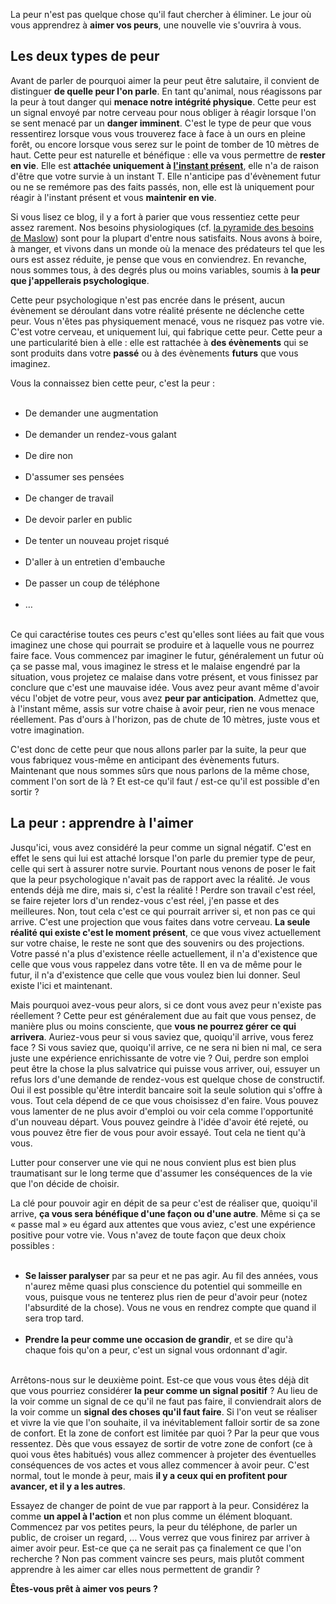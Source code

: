 <!-- 
.. title: Aimer ses peurs
.. slug: aimer-ses-peurs
.. date: 2013-04-09 12:31:23+02:00
.. tags: Développement personnel, Réflexion
.. category: 
.. link: 
.. description: 
.. type: text
-->

<p><p>La peur n'est pas quelque chose qu'il faut chercher à éliminer. Le jour où vous apprendrez à <strong>aimer vos peurs</strong>, une nouvelle vie s'ouvrira à vous.</p></p>

<p><h2>Les deux types de peur</h2></p>

<p><p>Avant de parler de pourquoi aimer la peur peut être salutaire, il convient de distinguer <strong>de quelle peur l'on parle</strong>. En tant qu'animal, nous réagissons par la peur à tout danger qui <strong>menace notre intégrité physique</strong>. Cette peur est un signal envoyé par notre cerveau pour nous obliger à réagir lorsque l'on se sent menacé par un <strong>danger imminent</strong>. C'est le type de peur que vous ressentirez lorsque vous vous trouverez face à face à un ours en pleine forêt, ou encore lorsque vous serez sur le point de tomber de 10 mètres de haut. Cette peur est naturelle et bénéfique : elle va vous permettre de <strong>rester en vie</strong>. Elle est <strong>attachée uniquement à <a href="/le-pouvoir-du-moment-present/">l'instant présent</a></strong>, elle n'a de raison d'être que votre survie à un instant T. Elle n'anticipe pas d'évènement futur ou ne se remémore pas des faits passés, non, elle est là uniquement pour réagir à l'instant présent et vous <strong>maintenir en vie</strong>.</p></p>

<p><p>Si vous lisez ce blog, il y a fort à parier que vous ressentiez cette peur assez rarement. Nos besoins physiologiques (cf. <a href="http://fr.wikipedia.org/wiki/Pyramide_des_besoins_de_Maslow">la pyramide des besoins de Maslow</a>) sont pour la plupart d'entre nous satisfaits. Nous avons à boire, à manger, et vivons dans un monde où la menace des prédateurs tel que les ours est assez réduite, je pense que vous en conviendrez. En revanche, nous sommes tous, à des degrés plus ou moins variables, soumis à <strong>la peur que j'appellerais psychologique</strong>.</p></p>

<p><p>Cette peur psychologique n'est pas encrée dans le présent, aucun évènement se déroulant dans votre réalité présente ne déclenche cette peur. Vous n'êtes pas physiquement menacé, vous ne risquez pas votre vie. C'est votre cerveau, et uniquement lui, qui fabrique cette peur. Cette peur a une particularité bien à elle : elle est rattachée à <strong>des évènements</strong> qui se sont produits dans votre <strong>passé</strong> ou à des évènements <strong>futurs</strong> que vous imaginez.</p></p>

<p><p>Vous la connaissez bien cette peur, c'est la peur :</p></p>

<p><ul><br /><li>De demander une augmentation</li><br /><li>De demander un rendez-vous galant</li><br /><li>De dire non</li><br /><li>D'assumer ses pensées</li><br /><li>De changer de travail</li><br /><li>De devoir parler en public</li><br /><li>De tenter un nouveau projet risqué</li><br /><li>D'aller à un entretien d'embauche</li><br /><li>De passer un coup de téléphone</li><br /><li>…</li><br /></ul></p>

<p><p>Ce qui caractérise toutes ces peurs c'est qu'elles sont liées au fait que vous imaginez une chose qui pourrait se produire et à laquelle vous ne pourrez faire face. Vous commencez par imaginer le futur, généralement un futur où ça se passe mal, vous imaginez le stress et le malaise engendré par la situation, vous projetez ce malaise dans votre présent, et vous finissez par conclure que c'est une mauvaise idée. Vous avez peur avant même d'avoir vécu l'objet de votre peur, vous avez <strong>peur par anticipation</strong>. Admettez que, à l'instant même, assis sur votre chaise à avoir peur, rien ne vous menace réellement. Pas d'ours à l'horizon, pas de chute de 10 mètres, juste vous et votre imagination.</p></p>

<p><p>C'est donc de cette peur que nous allons parler par la suite, la peur que vous fabriquez vous-même en anticipant des évènements futurs. Maintenant que nous sommes sûrs que nous parlons de la même chose, comment l'on sort de là ? Et est-ce qu'il faut / est-ce qu'il est possible d'en sortir ?</p></p>

<p><h2>La peur : apprendre à l'aimer</h2></p>

<p><p>Jusqu'ici, vous avez considéré la peur comme un signal négatif. C'est en effet le sens qui lui est attaché lorsque l'on parle du premier type de peur, celle qui sert à assurer notre survie. Pourtant nous venons de poser le fait que la peur psychologique n'avait pas de rapport avec la réalité. Je vous entends déjà me dire, mais si, c'est la réalité ! Perdre son travail c'est réel, se faire rejeter lors d'un rendez-vous c'est réel, j'en passe et des meilleures. Non, tout cela c'est ce qui pourrait arriver si, et non pas ce qui arrive. C'est une projection que vous faites dans votre cerveau. <strong>La seule réalité qui existe c'est le moment présent</strong>, ce que vous vivez actuellement sur votre chaise, le reste ne sont que des souvenirs ou des projections. Votre passé n'a plus d'existence réelle actuellement, il n'a d'existence que celle que vous vous rappelez dans votre tête. Il en va de même pour le futur, il n'a d'existence que celle que vous voulez bien lui donner. Seul existe l'ici et maintenant.</p></p>

<p><p>Mais pourquoi avez-vous peur alors, si ce dont vous avez peur n'existe pas réellement ? Cette peur est généralement due au fait que vous pensez, de manière plus ou moins consciente, que <strong>vous ne pourrez gérer ce qui arrivera</strong>. Auriez-vous peur si vous saviez que, quoiqu'il arrive, vous ferez face ? Si vous saviez que, quoiqu'il arrive, ce ne sera ni bien ni mal, ce sera juste une expérience enrichissante de votre vie ? Oui, perdre son emploi peut être la chose la plus salvatrice qui puisse vous arriver, oui, essuyer un refus lors d'une demande de rendez-vous est quelque chose de constructif. Oui il est possible qu'être interdit bancaire soit la seule solution qui s'offre à vous. Tout cela dépend de ce que vous choisissez d'en faire. Vous pouvez vous lamenter de ne plus avoir d'emploi ou voir cela comme l'opportunité d'un nouveau départ. Vous pouvez geindre à l'idée d'avoir été rejeté, ou vous pouvez être fier de vous pour avoir essayé. Tout cela ne tient qu'à vous.</p></p>

<p><p>Lutter pour conserver une vie qui ne nous convient plus est bien plus traumatisant sur le long terme que d'assumer les conséquences de la vie que l'on décide de choisir.</p></p>

<p><p>La clé pour pouvoir agir en dépit de sa peur c'est de réaliser que, quoiqu'il arrive, <strong>ça vous sera bénéfique d'une façon ou d'une autre</strong>. Même si ça se « passe mal » eu égard aux attentes que vous aviez, c'est une expérience positive pour votre vie. Vous n'avez de toute façon que deux choix possibles :</p></p>

<p><ul><br /><li><strong>Se laisser paralyser</strong> par sa peur et ne pas agir. Au fil des années, vous n'aurez même quasi plus conscience du potentiel qui sommeille en vous, puisque vous ne tenterez plus rien de peur d'avoir peur (notez l'absurdité de la chose). Vous ne vous en rendrez compte que quand il sera trop tard.</li><br /><li><strong>Prendre la peur comme une occasion de grandir</strong>, et se dire qu'à chaque fois qu'on a peur, c'est un signal vous ordonnant d'agir.</li><br /></ul></p>

<p><p>Arrêtons-nous sur le deuxième point. Est-ce que vous vous êtes déjà dit que vous pourriez considérer <strong>la peur comme un signal positif</strong> ? Au lieu de la voir comme un signal de ce qu'il ne faut pas faire, il conviendrait alors de la voir comme un <strong>signal des choses qu'il faut faire</strong>. Si l'on veut se réaliser et vivre la vie que l'on souhaite, il va inévitablement falloir sortir de sa zone de confort. Et la zone de confort est limitée par quoi ? Par la peur que vous ressentez. Dès que vous essayez de sortir de votre zone de confort (ce à quoi vous êtes habitués) vous allez commencer à projeter des éventuelles conséquences de vos actes et vous allez commencer à avoir peur. C'est normal, tout le monde à peur, mais <strong>il y a ceux qui en profitent pour avancer, et il y a les autres</strong>.</p></p>

<p><p>Essayez de changer de point de vue par rapport à la peur. Considérez la comme <strong>un appel à l'action</strong> et non plus comme un élément bloquant. Commencez par vos petites peurs, la peur du téléphone, de parler un public, de croiser un regard, … Vous verrez que vous finirez par arriver à aimer avoir peur. Est-ce que ça ne serait pas ça finalement ce que l'on recherche ? Non pas comment vaincre ses peurs, mais plutôt comment apprendre à les aimer car elles nous permettent de grandir ?</p></p>

<p><p><strong>Êtes-vous prêt à aimer vos peurs ?</strong></p></p>
